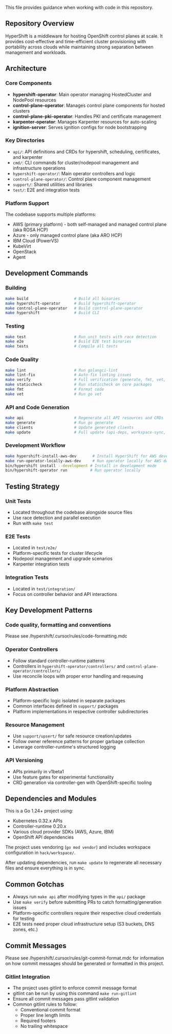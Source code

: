 This file provides guidance when working with code in this repository.

## Repository Overview

HyperShift is a middleware for hosting OpenShift control planes at scale. It provides cost-effective and time-efficient cluster provisioning with portability across clouds while maintaining strong separation between management and workloads.

## Architecture

### Core Components
- **hypershift-operator**: Main operator managing HostedCluster and NodePool resources
- **control-plane-operator**: Manages control plane components for hosted clusters  
- **control-plane-pki-operator**: Handles PKI and certificate management
- **karpenter-operator**: Manages Karpenter resources for auto-scaling
- **ignition-server**: Serves ignition configs for node bootstrapping

### Key Directories
- `api/`: API definitions and CRDs for hypershift, scheduling, certificates, and karpenter
- `cmd/`: CLI commands for cluster/nodepool management and infrastructure operations
- `hypershift-operator/`: Main operator controllers and logic
- `control-plane-operator/`: Control plane component management
- `support/`: Shared utilities and libraries
- `test/`: E2E and integration tests

### Platform Support
The codebase supports multiple platforms:
- AWS (primary platform) - both self-managed and managed control plane (aka ROSA HCP)
- Azure - only managed control plane (aka ARO HCP)
- IBM Cloud (PowerVS)
- KubeVirt
- OpenStack
- Agent

## Development Commands

### Building
```bash
make build                    # Build all binaries
make hypershift-operator      # Build hypershift-operator
make control-plane-operator   # Build control-plane-operator
make hypershift               # Build CLI
```

### Testing
```bash
make test                     # Run unit tests with race detection
make e2e                      # Build E2E test binaries
make tests                    # Compile all tests
```

### Code Quality
```bash
make lint                     # Run golangci-lint
make lint-fix                 # Auto-fix linting issues
make verify                   # Full verification (generate, fmt, vet, lint, etc.)
make staticcheck              # Run staticcheck on core packages
make fmt                      # Format code
make vet                      # Run go vet
```

### API and Code Generation
```bash
make api                      # Regenerate all API resources and CRDs
make generate                 # Run go generate
make clients                  # Update generated clients
make update                   # Full update (api-deps, workspace-sync, deps, api, api-docs, clients)
```

### Development Workflow
```bash
make hypershift-install-aws-dev       # Install HyperShift for AWS development
make run-operator-locally-aws-dev     # Run operator locally for AWS development
bin/hypershift install --development # Install in development mode
bin/hypershift-operator run          # Run operator locally
```

## Testing Strategy

### Unit Tests
- Located throughout the codebase alongside source files
- Use race detection and parallel execution
- Run with `make test`

### E2E Tests
- Located in `test/e2e/`
- Platform-specific tests for cluster lifecycle
- Nodepool management and upgrade scenarios
- Karpenter integration tests

### Integration Tests
- Located in `test/integration/`
- Focus on controller behavior and API interactions

## Key Development Patterns

### Code quality, formatting and conventions
Please see /hypershift/.cursor/rules/code-formatting.mdc

### Operator Controllers
- Follow standard controller-runtime patterns
- Controllers in `hypershift-operator/controllers/` and `control-plane-operator/controllers/`
- Use reconcile loops with proper error handling and requeuing

### Platform Abstraction
- Platform-specific logic isolated in separate packages
- Common interfaces defined in `support/` packages
- Platform implementations in respective controller subdirectories

### Resource Management
- Use `support/upsert/` for safe resource creation/updates
- Follow owner reference patterns for proper garbage collection
- Leverage controller-runtime's structured logging

### API Versioning
- APIs primarily in v1beta1
- Use feature gates for experimental functionality
- CRD generation via controller-gen with OpenShift-specific tooling

## Dependencies and Modules

This is a Go 1.24+ project using:
- Kubernetes 0.32.x APIs
- Controller-runtime 0.20.x
- Various cloud provider SDKs (AWS, Azure, IBM)
- OpenShift API dependencies

The project uses vendoring (`go mod vendor`) and includes workspace configuration in `hack/workspace/`.

After updating dependencies, run `make update` to regenerate all necessary files and ensure everything is in sync.

## Common Gotchas

- Always run `make api` after modifying types in the `api/` package
- Use `make verify` before submitting PRs to catch formatting/generation issues
- Platform-specific controllers require their respective cloud credentials for testing
- E2E tests need proper cloud infrastructure setup (S3 buckets, DNS zones, etc.)

## Commit Messages
Please see /hypershift/.cursor/rules/git-commit-format.mdc for information on how commit messages should be generated or formatted
in this project.

### Gitlint Integration

- The project uses gitlint to enforce commit message format
- gitlint can be run by using this command `make run-gitlint`
- Ensure all commit messages pass gitlint validation
- Common gitlint rules to follow:
  - Conventional commit format
  - Proper line length limits
  - Required footers
  - No trailing whitespace
